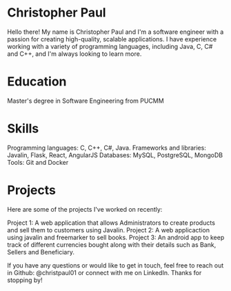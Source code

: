 # Christopher Paul
Hello there! My name is Christopher Paul and I'm a software engineer with a passion for creating high-quality, scalable applications. I have experience working with a variety of programming languages, including Java, C, C# and C++, and I'm always looking to learn more.

# Education
Master's degree in Software Engineering from PUCMM

# Skills
Programming languages: C, C++, C#, Java.
Frameworks and libraries: Javalin, Flask, React, AngularJS
Databases: MySQL, PostgreSQL, MongoDB
Tools: Git and Docker

# Projects
Here are some of the projects I've worked on recently:

Project 1: A web application that allows Administrators to create products and sell them to customers using Javalin.
Project 2: A web applicaction using javalin and freemarker to sell books.
Project 3: An android app to keep track of different currencies bought along with their details such as Bank, Sellers and Beneficiary.

If you have any questions or would like to get in touch, feel free to reach out in Github: @christpaul01 or connect with me on LinkedIn. Thanks for stopping by!
